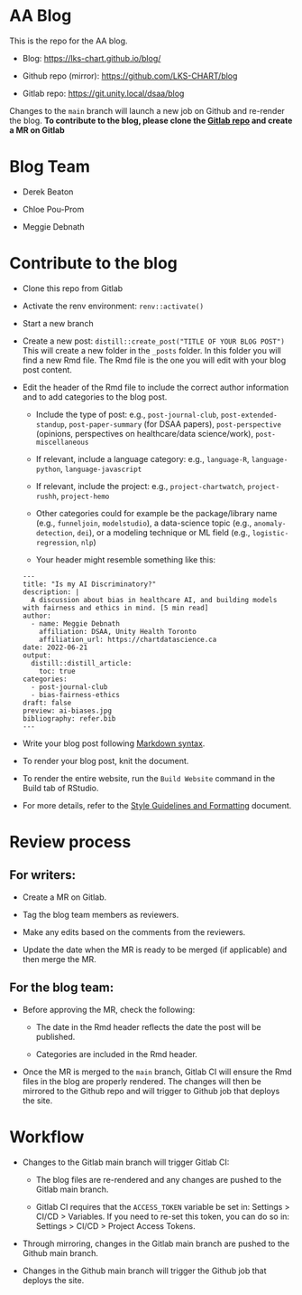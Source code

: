 # AA Blog

This is the repo for the AA blog.

-   Blog: <https://lks-chart.github.io/blog/>

-   Github repo (mirror): <https://github.com/LKS-CHART/blog>

-   Gitlab repo: <https://git.unity.local/dsaa/blog>

Changes to the `main` branch will launch a new job on Github and re-render the blog. **To contribute to the blog, please clone the [Gitlab repo](https://git.unity.local/dsaa/blog) and create a MR on Gitlab**

# Blog Team

-   Derek Beaton

-   Chloe Pou-Prom

-   Meggie Debnath

# Contribute to the blog

-   Clone this repo from Gitlab

-   Activate the renv environment: `renv::activate()`

-   Start a new branch

-   Create a new post: `distill::create_post("TITLE OF YOUR BLOG POST")` This will create a new folder in the `_posts` folder. In this folder you will find a new Rmd file. The Rmd file is the one you will edit with your blog post content.

-   Edit the header of the Rmd file to include the correct author information and to add categories to the blog post.

    -   Include the type of post: e.g., `post-journal-club`, `post-extended-standup`, `post-paper-summary` (for DSAA papers), `post-perspective` (opinions, perspectives on healthcare/data science/work), `post-miscellaneous`

    -   If relevant, include a language category: e.g., `language-R`, `language-python`, `language-javascript`

    -   If relevant, include the project: e.g., `project-chartwatch`, `project-rushh`, `project-hemo`

    -   Other categories could for example be the package/library name (e.g., `funneljoin`, `modelstudio`), a data-science topic (e.g., `anomaly-detection`, `dei`), or a modeling technique or ML field (e.g., `logistic-regression`, `nlp`)

    -   Your header might resemble something like this:

    ```         
    ---
    title: "Is my AI Discriminatory?"
    description: |
      A discussion about bias in healthcare AI, and building models with fairness and ethics in mind. [5 min read]
    author:
      - name: Meggie Debnath
        affiliation: DSAA, Unity Health Toronto
        affiliation_url: https://chartdatascience.ca
    date: 2022-06-21
    output:
      distill::distill_article:
        toc: true
    categories:
      - post-journal-club
      - bias-fairness-ethics
    draft: false
    preview: ai-biases.jpg
    bibliography: refer.bib
    ---
    ```

-   Write your blog post following [Markdown syntax](https://www.markdownguide.org/basic-syntax/).

-   To render your blog post, knit the document.

-   To render the entire website, run the `Build Website` command in the Build tab of RStudio.

-   For more details, refer to the [Style Guidelines and Formatting](https://app.clickup.com/2346452/v/dc/27kem-18987/27kem-51722) document.

# Review process

## For writers:

-   Create a MR on Gitlab.

-   Tag the blog team members as reviewers.

-   Make any edits based on the comments from the reviewers.

-   Update the date when the MR is ready to be merged (if applicable) and then merge the MR.

## For the blog team:

-   Before approving the MR, check the following:

    -   The date in the Rmd header reflects the date the post will be published.

    -   Categories are included in the Rmd header.

-   Once the MR is merged to the `main` branch, Gitlab CI will ensure the Rmd files in the blog are properly rendered. The changes will then be mirrored to the Github repo and will trigger to Github job that deploys the site.


# Workflow

- Changes to the Gitlab main branch will trigger Gitlab CI:

    - The blog files are re-rendered and any changes are pushed to the Gitlab main branch.
    
    - Gitlab CI requires that the `ACCESS_TOKEN` variable be set in: Settings > CI/CD > Variables. If you need to re-set this token, you can do so in: Settings > CI/CD > Project Access Tokens.

- Through mirroring, changes in the Gitlab main branch are pushed to the Github main branch.

- Changes in the Github main branch will trigger the Github job that deploys the site.
